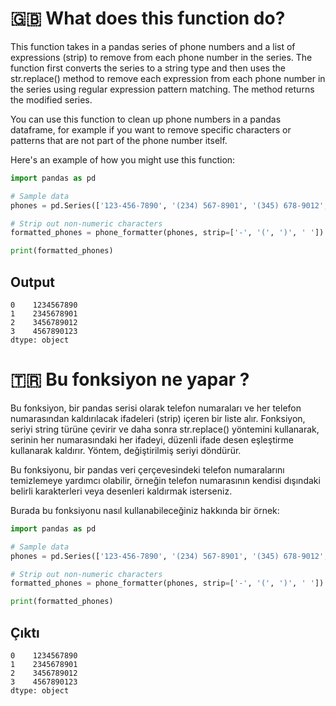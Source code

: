 # 🇬🇧 What does this function do?

This function takes in a pandas series of phone numbers and a list of expressions (strip) to remove from each phone number in the series. The function first converts the series to a string type and then uses the str.replace() method to remove each expression from each phone number in the series using regular expression pattern matching. The method returns the modified series.

You can use this function to clean up phone numbers in a pandas dataframe, for example if you want to remove specific characters or patterns that are not part of the phone number itself.

Here's an example of how you might use this function:

```python
import pandas as pd

# Sample data
phones = pd.Series(['123-456-7890', '(234) 567-8901', '(345) 678-9012', '456 789 0123'])

# Strip out non-numeric characters
formatted_phones = phone_formatter(phones, strip=['-', '(', ')', ' '])

print(formatted_phones)
```
## Output

```
0    1234567890
1    2345678901
2    3456789012
3    4567890123
dtype: object
```

# 🇹🇷 Bu fonksiyon ne yapar ?

Bu fonksiyon, bir pandas serisi olarak telefon numaraları ve her telefon numarasından kaldırılacak ifadeleri (strip) içeren bir liste alır. Fonksiyon, seriyi string türüne çevirir ve daha sonra str.replace() yöntemini kullanarak, serinin her numarasındaki her ifadeyi, düzenli ifade desen eşleştirme kullanarak kaldırır. Yöntem, değiştirilmiş seriyi döndürür.

Bu fonksiyonu, bir pandas veri çerçevesindeki telefon numaralarını temizlemeye yardımcı olabilir, örneğin telefon numarasının kendisi dışındaki belirli karakterleri veya desenleri kaldırmak isterseniz.

Burada bu fonksiyonu nasıl kullanabileceğiniz hakkında bir örnek:

```python
import pandas as pd

# Sample data
phones = pd.Series(['123-456-7890', '(234) 567-8901', '(345) 678-9012', '456 789 0123'])

# Strip out non-numeric characters
formatted_phones = phone_formatter(phones, strip=['-', '(', ')', ' '])

print(formatted_phones)
```

## Çıktı
```
0    1234567890
1    2345678901
2    3456789012
3    4567890123
dtype: object
```